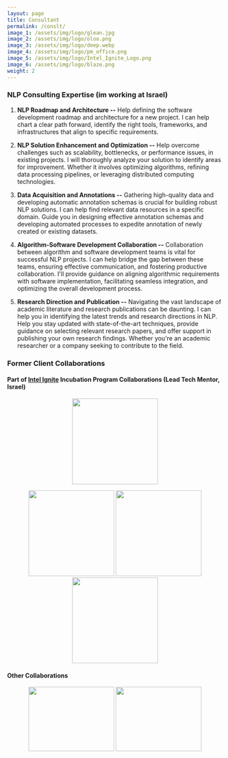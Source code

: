 ```yaml
---
layout: page
title: Consultant
permalink: /conslt/
image_1: /assets/img/logo/glean.jpg
image_2: /assets/img/logo/oloo.png
image_3: /assets/img/logo/deep.webp
image_4: /assets/img/logo/pm_office.png
image_5: /assets/img/logo/Intel_Ignite_Logo.png
image_6: /assets/img/logo/blaze.png
weight: 2
---
```


### NLP Consulting Expertise (im working at Israel)

1) **NLP Roadmap and Architecture --**
Help defining the software development roadmap and architecture for a new project. I can help chart a clear path forward, identify the right tools, frameworks, and infrastructures that align to specific requirements.

2) **NLP Solution Enhancement and Optimization --**
Help overcome challenges such as scalability, bottlenecks, or performance issues, in existing projects. I will thoroughly analyze your solution to identify areas for improvement. Whether it involves optimizing algorithms, refining data processing pipelines, or leveraging distributed computing technologies.

3) **Data Acquisition and Annotations --**
Gathering high-quality data and developing automatic annotation schemas is crucial for building robust NLP solutions. I can help find relevant data resources in a specific domain. Guide you in designing effective annotation schemas and developing automated processes to expedite annotation of newly created or existing datasets.

4) **Algorithm-Software Development Collaboration --**
Collaboration between algorithm and software development teams is vital for successful NLP projects. I can help bridge the gap between these teams, ensuring effective communication, and fostering productive collaboration. I'll provide guidance on aligning algorithmic requirements with software implementation, facilitating seamless integration, and optimizing the overall development process.

5) **Research Direction and Publication --**
Navigating the vast landscape of academic literature and research publications can be daunting. I can help you in identifying the latest trends and research directions in NLP. Help you stay updated with state-of-the-art techniques, provide guidance on selecting relevant research papers, and offer support in publishing your own research findings. Whether you're an academic researcher or a company seeking to contribute to the field.

### Former Client Collaborations

#### Part of [Intel Ignite](https://intelignite.com/) Incubation Program Collaborations (Lead Tech Mentor, Israel)
<div style="text-align: center">
    <p>
        <img src="{{ page.image_5 }}" width="200" />
    </p>
    <p>
      <img src="{{ page.image_1 }}" width="200" />
      <img src="{{ page.image_2 }}" width="200" /> 
      <img src="{{ page.image_3 }}" width="200" />
    </p>
</div>

#### Other Collaborations
<div style="text-align: center">
    <p float="center">
      <img src="{{ page.image_4 }}" width="200" height="150" />
      <img src="{{ page.image_6 }}" width="200" height="150" />
    </p>
</div>